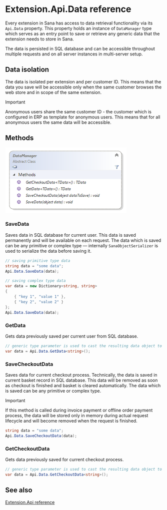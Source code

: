 ﻿# Extension.Api.Data reference

Every extension in Sana has access to data retrieval functionality via its `Api.Data`
property. This property holds an instance of `DataManager` type which serves as an entry 
point to save or retrieve any generic data that the extension needs to store in Sana. 

The data is persisted in SQL database and can be accessible throughout multiple 
requests and on all server instances in multi-server setup.

## Data isolation

The data is isolated per extension and per customer ID. This means that the data you save 
will be accessible only when the same customer browses the web store and in scope of the
same extension.

> [!Important]
> Anonymous users share the same customer ID - the customer which is configured in ERP as
> template for anonymous users. This means that for all anonymous users the same data will
> be accessible.

## Methods

![Class diagram](img/extension-api-data/class.png)

### SaveData

Saves data in SQL database for current user. This data is saved permanently and will be 
available on each request. The data which is saved can be any primitive or complex type 
— internally `SanaObjectSerializer` is used to serialize the data before saving it.

```cs
// saving primitive type data
string data = "some data";
Api.Data.SaveData(data);
```

```cs
// saving complex type data
var data = new Dictionary<string, string>
{
    { "key 1", "value 1" },
    { "key 2", "value 2" }
};
Api.Data.SaveData(data);
```

### GetData

Gets data previously saved per current user from SQL database.

```cs
// generic type parameter is used to cast the resulting data object to
var data = Api.Data.GetData<string>();
```

### SaveCheckoutData

Saves data for current checkout process. Technically, the data is saved in current basket
record in SQL database. This data will be removed as soon as checkout is finished and 
basket is cleared automatically. The data which is saved can be any primitive or complex type.

> [!Important]
> If this method is called during invoice payment or offline order payment process,
> the data will be stored only in memory during actual request lifecycle and will become 
> removed when the request is finished.
> 

```cs
string data = "some data";
Api.Data.SaveCheckoutData(data);
```

### GetCheckoutData

Gets data previously saved for current checkout process.

```cs
// generic type parameter is used to cast the resulting data object to
var data = Api.Data.GetCheckoutData<string>();
```

## See also

[Extension.Api reference](extension-api.md)